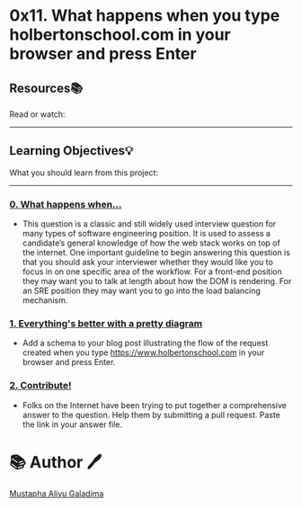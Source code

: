 # 0x11. What happens when you type holbertonschool.com in your browser and press Enter

## Resources:books:
Read or watch:

---
## Learning Objectives:bulb:
What you should learn from this project:

---

### [0. What happens when...](./0-blog_post)
* This question is a classic and still widely used interview question for many types of software engineering position. It is used to assess a candidate’s general knowledge of how the web stack works on top of the internet. One important guideline to begin answering this question is that you should ask your interviewer whether they would like you to focus in on one specific area of the workflow. For a front-end position they may want you to talk at length about how the DOM is rendering. For an SRE position they may want you to go into the load balancing mechanism.


### [1. Everything's better with a pretty diagram](./1-what_happen_when_diagram)
* Add a schema to your blog post illustrating the flow of the request created when you type https://www.holbertonschool.com in your browser and press Enter.


### [2. Contribute!](./2-contribution-to_what-happens-when_github_answer)
* Folks on the Internet have been trying to put together a comprehensive answer to the question. Help them by submitting a pull request. Paste the link in your answer file.

# :books: Author :pen:

[Mustapha Aliyu Galadima](https://mustaphaaliyugaladima.medium.com/)
